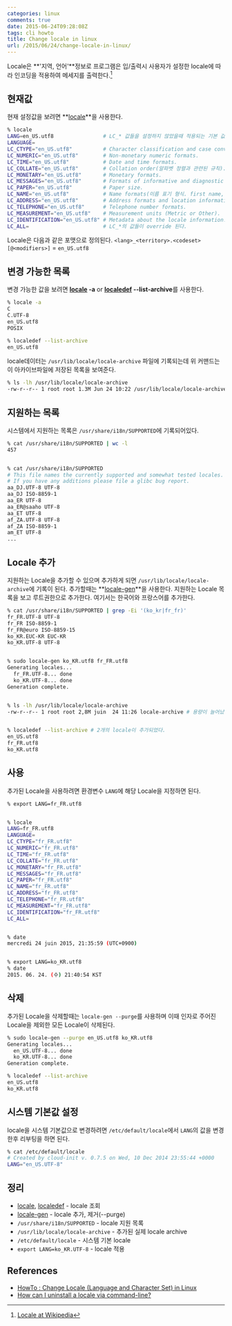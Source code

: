 ```yaml
---
categories: linux
comments: true
date: 2015-06-24T09:28:08Z
tags: cli howto
title: Change locale in linux
url: /2015/06/24/change-locale-in-linux/
---
```


Locale은 **'지역, 언어'**정보로 프로그램은 입/출력시 사용자가 설정한 locale에 따라 인코딩을 적용하여 메세지를 출력한다.[^1]

## 현재값
현재 설정값을 보려면 **[locale]**을 사용한다.

```bash
% locale
LANG=en_US.utf8                # LC_* 값들을 설정하지 않았을때 적용되는 기본 값
LANGUAGE=
LC_CTYPE="en_US.utf8"          # Character classification and case conversion.
LC_NUMERIC="en_US.utf8"        # Non-monetary numeric formats.
LC_TIME="en_US.utf8"           # Date and time formats.
LC_COLLATE="en_US.utf8"        # Collation order(알파벳 정렬과 관련된 규칙).
LC_MONETARY="en_US.utf8"       # Monetary formats.
LC_MESSAGES="en_US.utf8"       # Formats of informative and diagnostic messages and interactive responses.
LC_PAPER="en_US.utf8"          # Paper size.
LC_NAME="en_US.utf8"           # Name formats(이름 표기 형식. first name, last name).
LC_ADDRESS="en_US.utf8"        # Address formats and location information.
LC_TELEPHONE="en_US.utf8"      # Telephone number formats.
LC_MEASUREMENT="en_US.utf8"    # Measurement units (Metric or Other).
LC_IDENTIFICATION="en_US.utf8" # Metadata about the locale information.
LC_ALL=                        # LC_*의 값들이 override 된다.
```

<!--more-->
Locale은 다음과 같은 포맷으로 정의된다.
`<lang>_<territory>.<codeset>[@<modifiers>]` = `en_US.utf8`


## 변경 가능한 목록
변경 가능한 값을 보려면 **[locale] -a** or **[localedef] --list-archive**를 사용한다.
``` bash
% locale -a
C
C.UTF-8
en_US.utf8
POSIX

% localedef --list-archive
en_US.utf8
```

locale데이터는 `/usr/lib/locale/locale-archive` 파일에 기록되는데 위 커맨드는 이 아카이브파일에 저장된 목록을 보여준다.
``` bash
% ls -lh /usr/lib/locale/locale-archive
-rw-r--r-- 1 root root 1.3M Jun 24 10:22 /usr/lib/locale/locale-archive
```


## 지원하는 목록
시스템에서 지원하는 목록은 `/usr/share/i18n/SUPPORTED`에 기록되어있다.
``` bash
% cat /usr/share/i18n/SUPPORTED | wc -l
457


% cat /usr/share/i18n/SUPPORTED
# This file names the currently supported and somewhat tested locales.
# If you have any additions please file a glibc bug report.
aa_DJ.UTF-8 UTF-8
aa_DJ ISO-8859-1
aa_ER UTF-8
aa_ER@saaho UTF-8
aa_ET UTF-8
af_ZA.UTF-8 UTF-8
af_ZA ISO-8859-1
am_ET UTF-8
...
```

## Locale 추가
지원하는 Locale을 추가할 수 있으며 추가하게 되면 `/usr/lib/locale/locale-archive`에 기록이 된다. 추가할때는 **[locale-gen]**을 사용한다. 지원하는 Locale 목록을 보고 루트권한으로 추가한다. 여기서는 한국어와 프랑스어를 추가한다.
``` bash
% cat /usr/share/i18n/SUPPORTED | grep -Ei '(ko_kr|fr_fr)'
fr_FR.UTF-8 UTF-8
fr_FR ISO-8859-1
fr_FR@euro ISO-8859-15
ko_KR.EUC-KR EUC-KR
ko_KR.UTF-8 UTF-8


% sudo locale-gen ko_KR.utf8 fr_FR.utf8
Generating locales...
  fr_FR.UTF-8... done
  ko_KR.UTF-8... done
Generation complete.


% ls -lh /usr/lib/locale/locale-archive
-rw-r--r-- 1 root root 2,8M juin  24 11:26 locale-archive # 용량이 늘어났다.


% localedef --list-archive # 2개의 locale이 추가되었다.
en_US.utf8
fr_FR.utf8
ko_KR.utf8
```

## 사용
추가된 Locale을 사용하려면 환경변수 `LANG`에 해당 Locale을 지정하면 된다.
``` bash
% export LANG=fr_FR.utf8


% locale
LANG=fr_FR.utf8
LANGUAGE=
LC_CTYPE="fr_FR.utf8"
LC_NUMERIC="fr_FR.utf8"
LC_TIME="fr_FR.utf8"
LC_COLLATE="fr_FR.utf8"
LC_MONETARY="fr_FR.utf8"
LC_MESSAGES="fr_FR.utf8"
LC_PAPER="fr_FR.utf8"
LC_NAME="fr_FR.utf8"
LC_ADDRESS="fr_FR.utf8"
LC_TELEPHONE="fr_FR.utf8"
LC_MEASUREMENT="fr_FR.utf8"
LC_IDENTIFICATION="fr_FR.utf8"
LC_ALL=


% date
mercredi 24 juin 2015, 21:35:59 (UTC+0900)


% export LANG=ko_KR.utf8
% date
2015. 06. 24. (수) 21:40:54 KST
```


## 삭제
추가된 Locale을 삭제할때는 `locale-gen --purge`를 사용하며 이때 인자로 주어진 Locale을 제외한 모든 Locale이 삭제된다.
``` bash
% sudo locale-gen --purge en_US.utf8 ko_KR.utf8
Generating locales...
  en_US.UTF-8... done
  ko_KR.UTF-8... done
Generation complete.

% localedef --list-archive
en_US.utf8
ko_KR.utf8
```


## 시스템 기본값 설정
locale을 시스템 기본값으로 변경하려면 `/etc/default/locale`에서 `LANG`의 값을 변경한후 리부팅을 하면 된다.
``` bash
% cat /etc/default/locale
# Created by cloud-init v. 0.7.5 on Wed, 10 Dec 2014 23:55:44 +0000
LANG="en_US.UTF-8"
```


## 정리
  * [locale], [localedef] - locale 조회
  * [locale-gen] - locale 추가, 제거(--purge)
  * `/usr/share/i18n/SUPPORTED` - locale 지원 목록
  * `/usr/lib/locale/locale-archive` - 추가된 실제 locale archive
  * `/etc/default/locale` - 시스템 기본 locale
  * `export LANG=ko_KR.UTF-8` - locale 적용



## References
  * [HowTo : Change Locale (Language and Character Set) in Linux](http://www.shellhacks.com/en/HowTo-Change-Locale-Language-and-Character-Set-in-Linux)
  * [How can I uninstall a locale via command-line?](http://askubuntu.com/a/58200)


[locale]: http://man.he.net/?topic=locale&section=all
[localedef]: http://man.he.net/?topic=localedef&section=all
[locale-gen]: http://man.he.net/?topic=locale-gen&section=all

[^1]: [Locale at Wikipedia](https://ko.wikipedia.org/wiki/%EB%A1%9C%EC%BC%80%EC%9D%BChttps://ko.wikipedia.org/wiki/%EB%A1%9C%EC%BC%80%EC%9D%BC)

